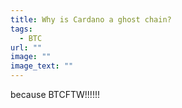 ```yaml
---
title: Why is Cardano a ghost chain?
tags:
  - BTC
url: ""
image: ""
image_text: ""
---
```


because BTCFTW!!!!!!

